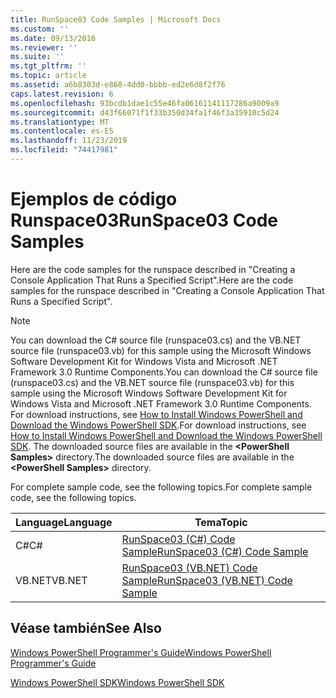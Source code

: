 ```yaml
---
title: RunSpace03 Code Samples | Microsoft Docs
ms.custom: ''
ms.date: 09/13/2016
ms.reviewer: ''
ms.suite: ''
ms.tgt_pltfrm: ''
ms.topic: article
ms.assetid: a6b8303d-e868-4dd0-bbbb-ed2e6d8f2f76
caps.latest.revision: 6
ms.openlocfilehash: 93bcdb1dae1c55e46fa06161141117286a9009a9
ms.sourcegitcommit: d43f66071f1f33b350d34fa1f46f3a35910c5d24
ms.translationtype: MT
ms.contentlocale: es-ES
ms.lasthandoff: 11/23/2019
ms.locfileid: "74417981"
---
```

# <a name="runspace03-code-samples"></a><span data-ttu-id="7782e-102">Ejemplos de código Runspace03</span><span class="sxs-lookup"><span data-stu-id="7782e-102">RunSpace03 Code Samples</span></span>

<span data-ttu-id="7782e-103">Here are the code samples for the runspace described in "Creating a Console Application That Runs a Specified Script".</span><span class="sxs-lookup"><span data-stu-id="7782e-103">Here are the code samples for the runspace described in "Creating a Console Application That Runs a Specified Script".</span></span>

> [!NOTE]
> <span data-ttu-id="7782e-104">You can download the C# source file (runspace03.cs) and the VB.NET source file (runspace03.vb) for this sample using the Microsoft Windows Software Development Kit for Windows Vista and Microsoft .NET Framework 3.0 Runtime Components.</span><span class="sxs-lookup"><span data-stu-id="7782e-104">You can download the C# source file (runspace03.cs) and the VB.NET source file (runspace03.vb) for this sample using the Microsoft Windows Software Development Kit for Windows Vista and Microsoft .NET Framework 3.0 Runtime Components.</span></span> <span data-ttu-id="7782e-105">For download instructions, see [How to Install Windows PowerShell and Download the Windows PowerShell SDK](/powershell/scripting/developer/installing-the-windows-powershell-sdk).</span><span class="sxs-lookup"><span data-stu-id="7782e-105">For download instructions, see [How to Install Windows PowerShell and Download the Windows PowerShell SDK](/powershell/scripting/developer/installing-the-windows-powershell-sdk).</span></span>
> <span data-ttu-id="7782e-106">The downloaded source files are available in the **\<PowerShell Samples>** directory.</span><span class="sxs-lookup"><span data-stu-id="7782e-106">The downloaded source files are available in the **\<PowerShell Samples>** directory.</span></span>

<span data-ttu-id="7782e-107">For complete sample code, see the following topics.</span><span class="sxs-lookup"><span data-stu-id="7782e-107">For complete sample code, see the following topics.</span></span>

| <span data-ttu-id="7782e-108">Language</span><span class="sxs-lookup"><span data-stu-id="7782e-108">Language</span></span> |                                 <span data-ttu-id="7782e-109">Tema</span><span class="sxs-lookup"><span data-stu-id="7782e-109">Topic</span></span>                                 |
| -------- | --------------------------------------------------------------------- |
| <span data-ttu-id="7782e-110">C#</span><span class="sxs-lookup"><span data-stu-id="7782e-110">C#</span></span>       | [<span data-ttu-id="7782e-111">RunSpace03 (C#) Code Sample</span><span class="sxs-lookup"><span data-stu-id="7782e-111">RunSpace03 (C#) Code Sample</span></span>](./runspace03-csharp-code-sample.md)     |
| <span data-ttu-id="7782e-112">VB.NET</span><span class="sxs-lookup"><span data-stu-id="7782e-112">VB.NET</span></span>   | [<span data-ttu-id="7782e-113">RunSpace03 (VB.NET) Code Sample</span><span class="sxs-lookup"><span data-stu-id="7782e-113">RunSpace03 (VB.NET) Code Sample</span></span>](./runspace03-vb-net-code-sample.md) |

## <a name="see-also"></a><span data-ttu-id="7782e-114">Véase también</span><span class="sxs-lookup"><span data-stu-id="7782e-114">See Also</span></span>

[<span data-ttu-id="7782e-115">Windows PowerShell Programmer's Guide</span><span class="sxs-lookup"><span data-stu-id="7782e-115">Windows PowerShell Programmer's Guide</span></span>](./windows-powershell-programmer-s-guide.md)

[<span data-ttu-id="7782e-116">Windows PowerShell SDK</span><span class="sxs-lookup"><span data-stu-id="7782e-116">Windows PowerShell SDK</span></span>](../windows-powershell-reference.md)
